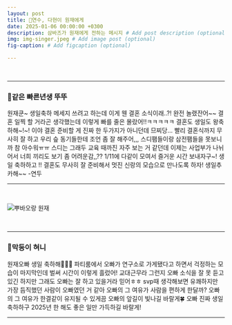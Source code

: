 ```yaml
---
layout: post
title: 💊연수, 다현이 원재에게
date: 2025-01-06 00:00:00 +0300
description: 삼바즈가 원재에게 전하는 메시지 # Add post description (optional)
img: img-singer.jpeg # Add image post (optional)
fig-caption: # Add figcaption (optional)

---
```

<br>

----
### 👼같은 빠른년생 뚜뚜
원재쿤~ 생일축하 메세지 쓰려고 하는데 이게 웬 결혼 소식이래..?! 완전 놀랬잔어~~ 결혼 일찍 할 거라곤 생각했는데 이렇게 빠를 줄은 몰랐어!!ㅋㅋㅋㅋㅋ 결혼도 생일도 왕축하해~!~! 이야 결혼 준비할 게 진짜 한 두가지가 아니던데 므찌당... 빨리 결혼식까지 무사히 잘 하고 우리 슾 동기들한테 조언 좀 잘 해주어,,,
스디팸들이랑 삼전팸들을 못보니까 참 아수워ㅠㅠ 스디는 그래두 교육 때까진 자주 보는 거 같던데 이제는 사업부가 나뉘어서 너희 끼리도 보기 좀 어려운감,,?? 1/11에 다같이 모여서 즐거운 시간 보내자구~! 
생일 축하하고 !! 결혼도 무사히 잘 준비해서 멋진 신랑의 모습으로 만나도록 하자! 생일추카해~~
-연두

----
<br>

![뿌바오랑 원재]({{site.baseurl}}/assets/img/img-withFu.jpeg)

<br>

----
### 👶막둥이 혀니
원재오빠 생일 축하해🎉🎉🎉
파티룸에서 오빠가 연구소로 가게됐다고 하면서 걱정하는 모습이 마지막인데 벌써 시간이 이렇게 흘렀어! 교대근무라 그런지 오빠 소식을 잘 못 듣고 있긴 하지만 그래도 오빠는 잘 하고 있을거라 믿어ㅎㅎ svp때 생각해보면 유쾌하지만 가장 듬직했던 사람이 오빠였던 거 같아 오빠의 그 여유가 사람을 편하게 한달까? 오빠의 그 여유가 한결같이 유지될 수 있게끔 오빠의 앞길이 빛나길 바랄게🍀 오빠 진짜 생일 축하하구 2025년 한 해도 좋은 일만 가득하길 바랄게!

----
